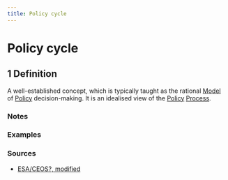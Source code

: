 ```yaml
---
title: Policy cycle 
---
```


# Policy cycle 

## 1 Definition

A well-established concept, which is typically taught as the rational [Model](../model) of [Policy](../policy) decision-making. It is an idealised view of the [Policy](../policy) [Process](../process).

### Notes 

### Examples 

### Sources
- [ESA/CEOS?, modified](https://digital-strategy.ec.europa.eu/en/library/quality-public-administration-toolbox-practitioners )
